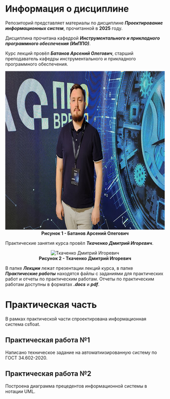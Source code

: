 # Информация о дисциплине

Репозиторий представляет материалы по дисциплине ***Проектирование информационных систем***, прочитанной в **2025** году.

Дисциплина прочитана кафедрой ***Инструментального и прикладного программного обеспечения (ИиППО)***.

Курс лекций провёл
***Батанов Арсений Олегович***,
старший преподаватель кафедры инструментального и прикладного программного обеспечения.
<p align="center">
  <img src="Images/Батанов_Арсений_Олегович.jpg" alt="Батанов Арсений Олегович" width="800" height="500">
  <br>
  <strong>Рисунок 1 - Батанов Арсений Олегович</strong>
</p>

Практические занятия курса провёл
***Ткаченко Дмитрий Игоревич***.
<p align="center">
  <img src="Images/Ткаченко_Дмитрий _Игоревич.jpg" alt="Ткаченко Дмитрий Игоревич" width="640" height="640">
  <br>
  <strong>Рисунок 2 - Ткаченко Дмитрий Игоревич</strong>
</p>

В папке ***Лекции*** лежат презентации лекций курса, в папке ***Практические работы*** находятся файлы с заданиями для практических работ и отчеты по практическим работам. Отчеты по практическим работам доступны в форматах ***.docs*** и ***pdf***.

# Практическая часть

В рамках практической части спроектирована информационная система csfloat.

## Практическая работа №1

Написано техническое задание на автоматиизированную систему по ГОСТ 34.602-2020.

## Практическая работа №2

Построена диаграмма прецедентов информационной системы в нотации UML.